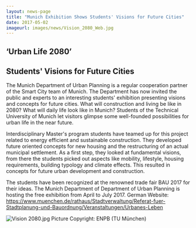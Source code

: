 ```yaml
---
layout: news-page
title: "Munich Exhibition Shows Students' Visions for Future Cities"
date: 2017-05-02
imageurl: images/news/Vision_2080_Web.jpg
---
```


<div class="multiline">
<h2><span class="ornament-news">‘Urban Life 2080’</span></h2>
<h2><span class="ornament-news">Students' Visions for Future Cities</span></h2>
</div>

The Munich Department of Urban Planning is a regular cooperation partner of the Smart City team of Munich. The Department has now invited the public and experts to an interesting students' exhibition presenting visions and concepts for future cities. What will construction and living be like in 2080? What will daily life look like in Munich? Students of the Technical University of Munich let visitors glimpse some well-founded possibilities for urban life in the near future.

Interdisciplinary Master's program students have teamed up for this project related to energy efficient and sustainable construction. They developed future oriented concepts for new housing and the restructuring of an actual municipal settlement. As a first step, they looked at fundamental visions, from there the students picked out aspects like mobility, lifestyle, housing requirements, building typology and climate effects. This resulted in concepts for future urban development and construction.

The students have been recognized at the renowned trade fair BAU 2017 for their ideas. The Munich Department of Department of Urban Planning is hosting the free exhibition from April to July 2017. German Website: https://www.muenchen.de/rathaus/Stadtverwaltung/Referat-fuer-Stadtplanung-und-Bauordnung/Veranstaltungen/Urbanes-Leben

![Vision 2080.jpg]({{site.baseurl}}images/news/Vision_2080_Web.jpg)
Picture Copyright: ENPB (TU München)
